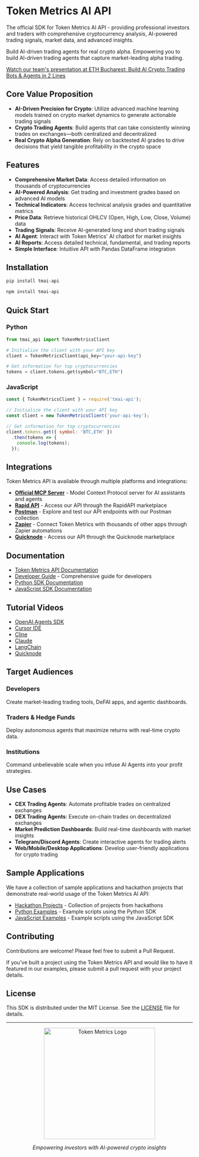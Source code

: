 # Token Metrics AI API

The official SDK for Token Metrics AI API - providing professional investors and traders with comprehensive cryptocurrency analysis, AI-powered trading signals, market data, and advanced insights.

Build AI-driven trading agents for real crypto alpha. Empowering you to build AI-driven trading agents that capture market-leading alpha trading.

[Watch our team's presentation at ETH Bucharest: Build AI Crypto Trading Bots & Agents in 2 Lines](https://www.youtube.com/watch?v=1qVuIwmeZJE)

## Core Value Proposition

- **AI-Driven Precision for Crypto**: Utilize advanced machine learning models trained on crypto market dynamics to generate actionable trading signals
- **Crypto Trading Agents**: Build agents that can take consistently winning trades on exchanges—both centralized and decentralized
- **Real Crypto Alpha Generation**: Rely on backtested AI grades to drive decisions that yield tangible profitability in the crypto space

## Features

- **Comprehensive Market Data**: Access detailed information on thousands of cryptocurrencies
- **AI-Powered Analysis**: Get trading and investment grades based on advanced AI models
- **Technical Indicators**: Access technical analysis grades and quantitative metrics
- **Price Data**: Retrieve historical OHLCV (Open, High, Low, Close, Volume) data 
- **Trading Signals**: Receive AI-generated long and short trading signals
- **AI Agent**: Interact with Token Metrics' AI chatbot for market insights
- **AI Reports**: Access detailed technical, fundamental, and trading reports
- **Simple Interface**: Intuitive API with Pandas DataFrame integration

## Installation

```bash
pip install tmai-api
```
```bash
npm install tmai-api
```

## Quick Start

### Python
```python
from tmai_api import TokenMetricsClient

# Initialize the client with your API key
client = TokenMetricsClient(api_key="your-api-key")

# Get information for top cryptocurrencies
tokens = client.tokens.get(symbol="BTC,ETH")
```

### JavaScript
```javascript
const { TokenMetricsClient } = require('tmai-api');

// Initialize the client with your API key
const client = new TokenMetricsClient('your-api-key');

// Get information for top cryptocurrencies
client.tokens.get({ symbol: 'BTC,ETH' })
  .then(tokens => {
    console.log(tokens);
  });
```

## Integrations

Token Metrics API is available through multiple platforms and integrations:

- **[Official MCP Server](https://github.com/token-metrics/mcp#readme)** - Model Context Protocol server for AI assistants and agents
- **[Rapid API](https://rapidapi.com/token-metrics-token-metrics-default/api/token-metrics-api1)** - Access our API through the RapidAPI marketplace
- **[Postman](https://www.postman.com/tokenmetrics-dev/token-metrics-api/overview)** - Explore and test our API endpoints with our Postman collection
- **[Zapier](https://zapier.com/apps/token-metrics/integrations)** - Connect Token Metrics with thousands of other apps through Zapier automations
- **[Quicknode](https://marketplace.quicknode.com/add-on/token-metrics-api)** - Access our API through the Quicknode marketplace

## Documentation

- [Token Metrics API Documentation](https://app.tokenmetrics.com/en/api)
- [Developer Guide](DEVELOPER_GUIDE.md) - Comprehensive guide for developers
- [Python SDK Documentation](python/README.md)
- [JavaScript SDK Documentation](js/README.md)

## Tutorial Videos

- [OpenAI Agents SDK](https://youtu.be/BuTbmBBtAD)
- [Cursor IDE](https://youtu.be/BuTbmBBtADs)
- [Cline](https://youtu.be/esvNToXWuf0)
- [Claude](https://youtu.be/pVpZA3zqOME)
- [LangChain](https://youtu.be/uKaSmSbL1HI)
- [Quicknode](https://youtu.be/6wU8P2MUKtI)

## Target Audiences

### Developers
Create market-leading trading tools, DeFAI apps, and agentic dashboards.

### Traders & Hedge Funds
Deploy autonomous agents that maximize returns with real-time crypto data.

### Institutions
Command unbelievable scale when you infuse AI Agents into your profit strategies.

## Use Cases

- **CEX Trading Agents**: Automate profitable trades on centralized exchanges
- **DEX Trading Agents**: Execute on-chain trades on decentralized exchanges
- **Market Prediction Dashboards**: Build real-time dashboards with market insights
- **Telegram/Discord Agents**: Create interactive agents for trading alerts
- **Web/Mobile/Desktop Applications**: Develop user-friendly applications for crypto trading

## Sample Applications

We have a collection of sample applications and hackathon projects that demonstrate real-world usage of the Token Metrics AI API:

- [Hackathon Projects](examples/hackathon-projects/) - Collection of projects from hackathons
- [Python Examples](python/examples/) - Example scripts using the Python SDK
- [JavaScript Examples](js/examples/) - Example scripts using the JavaScript SDK

## Contributing

Contributions are welcome! Please feel free to submit a Pull Request.

If you've built a project using the Token Metrics API and would like to have it featured in our examples, please submit a pull request with your project details.

## License

This SDK is distributed under the MIT License. See the [LICENSE](LICENSE) file for details.

---

<p align="center">
  <a href="https://tokenmetrics.com">
    <img src="https://files.readme.io/6141d8ec9ddb9dd233e52357e7526ba5fea3dacafab20cd042bc20a2de070beb-dark_mode_1.svg" alt="Token Metrics Logo" width="300">
  </a>
</p>
<p align="center">
  <i>Empowering investors with AI-powered crypto insights</i>
</p>
